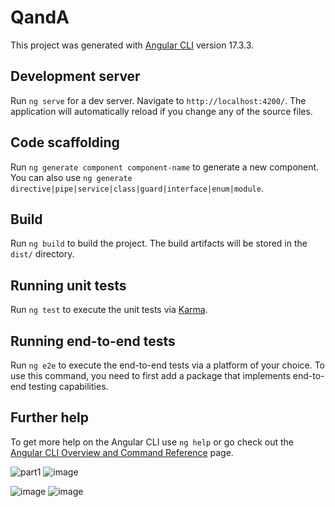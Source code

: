 # QandA

This project was generated with [Angular CLI](https://github.com/angular/angular-cli) version 17.3.3.

## Development server

Run `ng serve` for a dev server. Navigate to `http://localhost:4200/`. The application will automatically reload if you change any of the source files.

## Code scaffolding

Run `ng generate component component-name` to generate a new component. You can also use `ng generate directive|pipe|service|class|guard|interface|enum|module`.

## Build

Run `ng build` to build the project. The build artifacts will be stored in the `dist/` directory.

## Running unit tests

Run `ng test` to execute the unit tests via [Karma](https://karma-runner.github.io).

## Running end-to-end tests

Run `ng e2e` to execute the end-to-end tests via a platform of your choice. To use this command, you need to first add a package that implements end-to-end testing capabilities.

## Further help

To get more help on the Angular CLI use `ng help` or go check out the [Angular CLI Overview and Command Reference](https://angular.io/cli) page.


![part1](https://github.com/Atheeruwu/Q-A-website/assets/105271947/6b7b0075-b482-4578-b8bd-27d0e67afdb3)
![image](https://github.com/Atheeruwu/Q-A-website/assets/105271947/913bd1e3-ed7a-4d40-b1b6-32d061a8e31a)

![image](https://github.com/Atheeruwu/Q-A-website/assets/105271947/f1b9f568-1b10-431d-81a1-58a258cafd19)
![image](https://github.com/Atheeruwu/Q-A-website/assets/105271947/53152338-6142-4253-b934-2cbe3edf5020)



